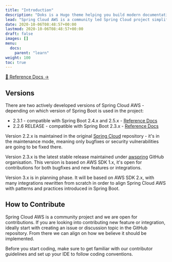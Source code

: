 ```yaml
---
title: "Introduction"
description: "Doks is a Hugo theme helping you build modern documentation websites that are secure, fast, and SEO-ready — by default."
lead: "Spring Cloud AWS is a community led Spring Cloud project simplifying using Amazon Web Services from Spring Boot based applications."
date: 2020-10-06T08:48:57+00:00
lastmod: 2020-10-06T08:48:57+00:00
draft: false
images: []
menu:
  docs:
    parent: "learn"
weight: 100
toc: true
---
```


[📗 Reference Docs →](https://docs.awspring.io/spring-cloud-aws/docs/2.3.0-RC2/reference/html/index.html)

## Versions

There are two actively developed versions of Spring Cloud AWS - depending on which version of Spring Boot is used in the project:

- 2.3.1 - compatible with Spring Boot 2.4.x and 2.5.x - [Reference Docs](https://docs.awspring.io/spring-cloud-aws/docs/2.3.1/reference/html/index.html)
- 2.2.6 RELEASE - compatible with Spring Boot 2.3.x - [Reference Docs](https://docs.spring.io/spring-cloud-aws/docs/2.2.6.RELEASE/2.2.6.RELEASE/reference/html/)

Version 2.2.x is maintained in the original [Spring Cloud](https://github.com/spring-cloud/spring-cloud-aws) repository - it's in the maintenance mode, meaning only bugfixes or security vulnerabilities are going to be fixed there.

Version 2.3.x is the latest stable release maintained under [awspring](https://github.com/awspring/spring-cloud-aws) GitHub organisation. This version is based on AWS SDK 1.x, it's open for contributions for both bugfixes and new features or integrations.

Version 3.x is in planning phase. It will be based on AWS SDK 2.x, with many integrations rewritten from scratch in order to align Spring Cloud AWS with patterns and practices introduced in Spring Boot.

## How to Contribute

Spring Cloud AWS is a community project and we are open for contributions. If you are looking into contributing new feature or integration, ideally start with creating an issue or discussion topic in the GitHub repository. From there we can align on how we believe it should be implemented.

Before you start coding, make sure to get familiar with our contributor guidelines and set up your IDE to follow coding conventions.
